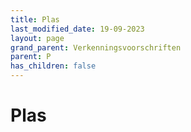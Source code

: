 ```yaml
---
title: Plas
last_modified_date: 19-09-2023
layout: page
grand_parent: Verkenningsvoorschriften
parent: P
has_children: false
---
```


Plas
====

